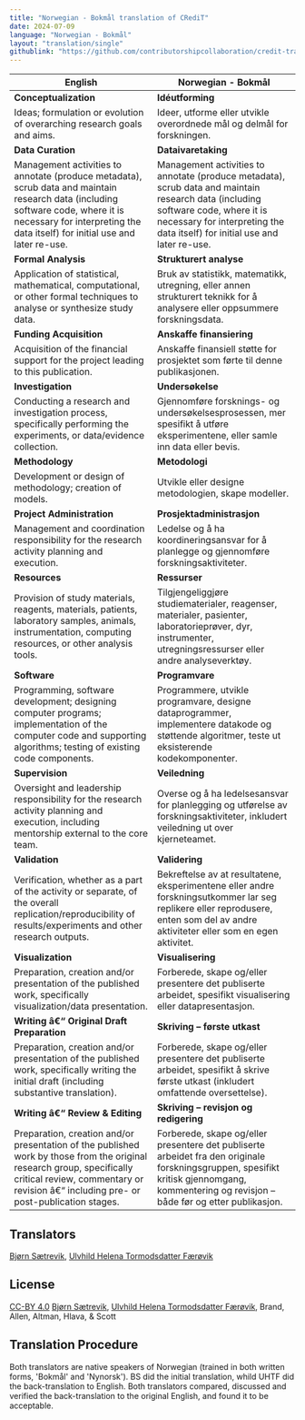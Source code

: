 ```yaml
---
title: "Norwegian - Bokmål translation of CRediT"
date: 2024-07-09
language: "Norwegian - Bokmål"
layout: "translation/single"
githublink: "https://github.com/contributorshipcollaboration/credit-translation/blob/main/translations/credit_translation_no_bk.json"
---
```


| English | Norwegian - Bokmål |
| --- | --- |
| **Conceptualization** | **Idéutforming** |
| Ideas; formulation or evolution of overarching research goals and aims. | Ideer, utforme eller utvikle overordnede mål og delmål for forskningen. |
| **Data Curation** | **Dataivaretaking** |
| Management activities to annotate (produce metadata), scrub data and maintain research data (including software code, where it is necessary for interpreting the data itself) for initial use and later re-use. | Management activities to annotate (produce metadata), scrub data and maintain research data (including software code, where it is necessary for interpreting the data itself) for initial use and later re-use. |
| **Formal Analysis** | **Strukturert analyse** |
| Application of statistical, mathematical, computational, or other formal techniques to analyse or synthesize study data. | Bruk av statistikk, matematikk, utregning, eller annen strukturert teknikk for å analysere eller oppsummere forskningsdata. |
| **Funding Acquisition** | **Anskaffe finansiering** |
| Acquisition of the financial support for the project leading to this publication. | Anskaffe finansiell støtte for prosjektet som førte til denne publikasjonen. |
| **Investigation** | **Undersøkelse** |
| Conducting a research and investigation process, specifically performing the experiments, or data/evidence collection. | Gjennomføre forsknings- og undersøkelsesprosessen, mer spesifikt å utføre eksperimentene, eller samle inn data eller bevis. |
| **Methodology** | **Metodologi** |
| Development or design of methodology; creation of models. | Utvikle eller designe metodologien, skape modeller. |
| **Project Administration** | **Prosjektadministrasjon** |
| Management and coordination responsibility for the research activity planning and execution. | Ledelse og å ha koordineringsansvar for å planlegge og gjennomføre forskningsaktiviteter. |
| **Resources** | **Ressurser** |
| Provision of study materials, reagents, materials, patients, laboratory samples, animals, instrumentation, computing resources, or other analysis tools. | Tilgjengeliggjøre studiematerialer, reagenser, materialer, pasienter, laboratorieprøver, dyr, instrumenter, utregningsressurser eller andre analyseverktøy. |
| **Software** | **Programvare** |
| Programming, software development; designing computer programs; implementation of the computer code and supporting algorithms; testing of existing code components. | Programmere, utvikle programvare, designe dataprogrammer, implementere datakode og støttende algoritmer, teste ut eksisterende kodekomponenter. |
| **Supervision** | **Veiledning** |
| Oversight and leadership responsibility for the research activity planning and execution, including mentorship external to the core team. | Overse og å ha ledelsesansvar for planlegging og utførelse av forskningsaktiviteter, inkludert veiledning ut over kjerneteamet. |
| **Validation** | **Validering** |
| Verification, whether as a part of the activity or separate, of the overall replication/reproducibility of results/experiments and other research outputs. | Bekreftelse av at resultatene, eksperimentene eller andre forskningsutkommer lar seg replikere eller reprodusere, enten som del av andre aktiviteter eller som en egen aktivitet. |
| **Visualization** | **Visualisering** |
| Preparation, creation and/or presentation of the published work, specifically visualization/data presentation. | Forberede, skape og/eller presentere det publiserte arbeidet, spesifikt visualisering eller datapresentasjon. |
| **Writing â€“ Original Draft Preparation** | **Skriving – første utkast** |
| Preparation, creation and/or presentation of the published work, specifically writing the initial draft (including substantive translation). | Forberede, skape og/eller presentere det publiserte arbeidet, spesifikt å skrive første utkast (inkludert omfattende oversettelse). |
| **Writing â€“ Review & Editing** | **Skriving – revisjon og redigering** |
| Preparation, creation and/or presentation of the published work by those from the original research group, specifically critical review, commentary or revision â€“ including pre- or post-publication stages. | Forberede, skape og/eller presentere det publiserte arbeidet fra den originale forskningsgruppen, spesifikt kritisk gjennomgang, kommentering og revisjon – både før og etter publikasjon. |

## Translators

[Bjørn  Sætrevik](https://orcid.org/0000-0002-9367-6987), [Ulvhild Helena Tormodsdatter Færøvik](https://orcid.org/0009-0000-6460-6245)


## License

[CC-BY 4.0](https://creativecommons.org/licenses/by/4.0/) [Bjørn  Sætrevik](https://orcid.org/0000-0002-9367-6987), [Ulvhild Helena Tormodsdatter Færøvik](https://orcid.org/0009-0000-6460-6245), Brand, Allen, Altman, Hlava, & Scott
## Translation Procedure

Both translators are native speakers of Norwegian (trained in both written forms, 'Bokmål' and 'Nynorsk'). BS did the initial translation, whild UHTF did the back-translation to English. Both translators compared, discussed and verified the back-translation to the original English, and found it to be acceptable.

